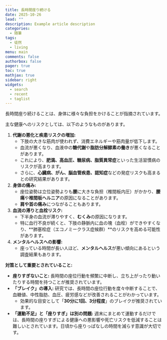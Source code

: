 ```yaml
---
title: 長時間座り続ける
date: 2025-10-26
lead: ""
description: Example article description
categories:
  - 随筆
tags:
  - 徒然
  - living
menu: main
comments: false
authorbox: false
pager: true
toc: true
mathjax: true
sidebar: right
widgets:
  - search
  - recent
  - taglist
---
```



長時間座り続けることは、身体に様々な負担をかけることが指摘されています。

主な健康へのリスクとしては、以下のようなものがあります。

1. **代謝の悪化と疾患リスクの増加:**
    - 下肢の大きな筋肉が使われず、消費エネルギーや筋肉量が低下します。
    - 血流が悪くなり、血液中の**糖代謝**や**脂肪分解酵素の働き**が悪くなることがあります。
    - これにより、**肥満、高血圧、糖尿病、脂質異常症**といった生活習慣病のリスクが高まります。
    - さらに、**心臓病、がん、脳血管疾患、認知症**などの発症リスクも高まるとの研究結果があります。
2. **身体の痛み:**
    - 座位姿勢は立位姿勢よりも**腰**に大きな負担（椎間板内圧）がかかり、**腰痛**や**椎間板ヘルニア**の原因になることがあります。
    - **肩や首の痛み**につながることもあります。
3. **血流の滞りと血栓リスク:**
    - 下半身の血流が滞りやすく、**むくみ**の原因になります。
    - 特に血行不良が続くと、下肢の静脈内に血の塊（血栓）ができやすくなり、**肺塞栓症（エコノミークラス症候群）**のリスクを高める可能性があります。
4. **メンタルヘルスへの影響:**
    - 座っている時間が長い人ほど、**メンタルヘルス**が悪い傾向にあるという調査結果もあります。

**対策として重要とされていること:**

- **座りすぎないこと:** 長時間の座位行動を頻繁に中断し、立ち上がったり動いたりする時間を持つことが推奨されています。
- **「ブレイク」の導入:** 研究では、長時間の座位行動を度々中断することで、血糖値、中性脂肪、血圧、疲労感などが改善されることがわかっています。
    - 効果的な目安として「**30分に1回、3分程度**」のブレイクが推奨されています。
- **「運動不足」と「座りすぎ」は別の問題:** 週末にまとめて運動するだけでは、長時間の座りすぎによる健康への悪影響や死亡リスクを低減することは難しいとされています。日頃から座りっぱなしの時間を減らす意識が大切です。